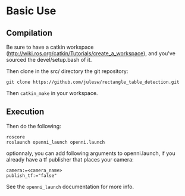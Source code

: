 Basic Use
=========

Compilation
-----------

Be sure to have a catkin workspace (http://wiki.ros.org/catkin/Tutorials/create_a_workspace), and you've sourced the devel/setup.bash of it.

Then clone in the src/ directory the git repository:

    git clone https://github.com/julesw/rectangle_table_detection.git

Then   `catkin_make` in your workspace.


Execution
---------

Then do the following:

    roscore
    roslaunch openni_launch openni.launch

optionnaly, you can add following arguments to openni.launch, if you already have a tf publisher that places your camera:

    camera:=<camera_name>
    publish_tf:="false"

See the `openni_launch` documentation for more info.

